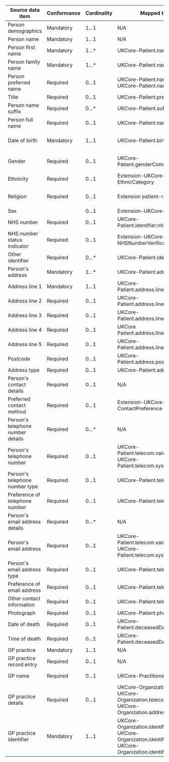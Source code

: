 | Source data item                  | Conformance | Cardinality | Mapped to                                                                                                     | Notes                                                                                                   |
|-----------------------------------|-------------|-------------|---------------------------------------------------------------------------------------------------------------|---------------------------------------------------------------------------------------------------------|
| Person demographics               | Mandatory   | 1...1       | N/A                                                                                                           |                                                                                                         |
| Person name                       | Mandatory   | 1...1       | N/A                                                                                                           |                                                                                                         |
| Person first name                 | Mandatory   | 1...*       | UKCore-Patient.name.given                                                                                     |                                                                                                         |
| Person family name                | Mandatory   | 1...*       | UKCore-Patient.name.family                                                                                    |                                                                                                         |
| Person preferred name             | Required    | 0...1       | UKCore-Patient.name.given UKCore-Patient.name.use                                                             | Note the extra FHIR element needed to denote use of the name - name.use = 'usual'                       |
| Title                             | Required    | 0...1       | UKCore-Patient.prefix                                                                                         |                                                                                                         |
| Person name suffix                | Required    | 0...*       | UKCore-Patient.suffix                                                                                         |                                                                                                         |
| Person full name                  | Required    | 0...1       | UKCore-Patient.name.text                                                                                      | `                                                                                                       |
| Date of birth                     | Mandatory   | 1...1       | UKCore-Patient.birthDate                                                                                      | Common extension: http://hl7.org/fhir/StructureDefinition/patient-birthTime                             |
| Gender                            | Required    | 0...1       | UKCore-Patient.genderCommon                                                                                   | ValueSet: http://hl7.org/fhir/ValueSet/administrative-gender                                            |
| Ethnicity                         | Required    | 0...1       | Extension-UKCore-EthnicCategory                                                                               |                                                                                                         |
| Religion                          | Required    | 0...1       | Extension patient-religion                                                                                    | Common extension: http://hl7.org/fhir/StructureDefinition/patient-religion                              |
| Sex                               |             | 0...1       | Extension-UKCore-BirthSex                                                                                     |                                                                                                         |
| NHS number                        | Required    | 0...1       | UKCore-Patient.identifier:nhsNumber                                                                           |                                                                                                         |
| NHS number status indicator       | Required    | 0...1       | Extension-UKCore-NHSNumberVerificationStatus                                                                  |                                                                                                         |
| Other identifier                  | Required    | 0...*       | UKCore-Patient.identifier                                                                                     |                                                                                                         |
| Person's address                  | Mandatory   | 1...*       | UKCore-Patient.address                                                                                        |                                                                                                         |
| Address line 1                    | Mandatory   | 1...1       | UKCore-Patient.address.line[0]                                                                                |                                                                                                         |
| Address line 2                    | Required    | 0...1       | UKCore-Patient.address.line[1]                                                                                |                                                                                                         |
| Address line 3                    | Required    | 0...1       | UKCore-Patient.address.line[2]                                                                                |                                                                                                         |
| Address line 4                    | Required    | 0...1       | UKCore Patient.address.line[3]                                                                                |                                                                                                         |
| Address line 5                    | Required    | 0...1       | UKCore-Patient.address.line[4]                                                                                |                                                                                                         |
| Postcode                          | Required    | 0...1       | UKCore-Patient.address.postalcode                                                                             |                                                                                                         |
| Address type                      | Required    | 0...1       | UKCore-Patient.address.use                                                                                    |                                                                                                         |
| Person's contact details          | Required    | 0...1       | N/A                                                                                                           |                                                                                                         |
| Preferred contact method          | Required    | 0...1       | Extension-UKCore-ContactPreference                                                                            |                                                                                                         |
| Person's telephone number details | Required    | 0...*       | N/A                                                                                                           |                                                                                                         |
| Person's telephone number         | Required    | 0...1       | UKCore-Patient.telecom.value  UKCore-Patient.telecom.system                                                   | Note the extra FHIR element needed to denote that this is a telephone number - telecom.system = 'phone' |
| Person's telephone number type    | Required    | 0...1       | UKCore-Patient.telecom.use                                                                                    |                                                                                                         |
| Preference of telephone number    | Required    | 0...1       | UKCore-Patient.telecom.rank                                                                                   |                                                                                                         |
| Person's email address details    | Required    | 0...*       | N/A                                                                                                           |                                                                                                         |
| Person's email address            | Required    | 0...1       | UKCore-Patient.telecom.value UKCore-Patient.telecom.system                                                    | Note the extra FHIR element needed to denote that this is an email - telecom.system = 'email'           |
| Person's email address type       | Required    | 0...1       | UKCore-Patient.telecom.use                                                                                    |                                                                                                         |
| Preference of email address       | Required    | 0...1       | UKCore-Patient.telecom.rank                                                                                   |                                                                                                         |
| Other contact information         | Required    | 0...1       | UKCore-Patient.telecom                                                                                        | As above, further array entry with telecom.system.                                                      |
| Photograph                        | Required    | 0...1       | UKCore-Patient.photo                                                                                          |                                                                                                         |
| Date of death                     | Required    | 0...1       | UKCore-Patient.deceasedDateTime                                                                               |                                                                                                         |
| Time of death                     | Required    | 0...1       | UKCore-Patient.deceasedDateTime                                                                               |                                                                                                         |
| GP practice                       | Mandatory   | 1...1       | N/A                                                                                                           |                                                                                                         |
| GP practice record entry          | Required    | 0...1       | N/A                                                                                                           |                                                                                                         |
| GP name                           | Required    | 0...1       | UKCore-Practitioner.name                                                                                      | Linked to Patient via Patient.generalPractitioner (practitioner).                                       |
| GP practice details               | Required    | 0...1       | UKCore-Organization.name UKCore-Organization.telecom UKCore-Organization.address                              | Linked to Patient via UKCore-Patient.generalPractitioner (organization)                                 |
| GP practice identifier            | Mandatory   | 1...1       | UKCore-Organization.identifier.use UKCore-Organization.identifier.system UKCore-Organization.identifier.value | identifier.system = https://fhir.nhs.uk/Id/ods-organization-code                                        |